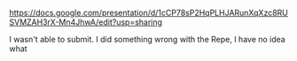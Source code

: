 https://docs.google.com/presentation/d/1cCP78sP2HqPLHJARunXqXzc8RUSVMZAH3rX-Mn4JhwA/edit?usp=sharing 

I wasn't able to submit. I did something wrong with the Repe, I have no idea what
